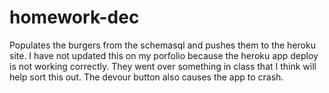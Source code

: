 # homework-dec


Populates the burgers from the schemasql and pushes them to the heroku site.
I have not updated this on my porfolio because the heroku app deploy is not working correctly.
They went over something in class that I think will help sort this out. The devour button also
causes the app to crash.
